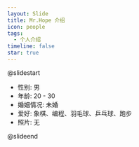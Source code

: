 ```yaml
---
layout: Slide
title: Mr.Hope 介绍
icon: people
tags:
  - 个人介绍
timeline: false
star: true
---
```


@slidestart

- 性别: 男
- 年龄: 20 - 30
- 婚姻情况: 未婚
- 爱好: 象棋、编程、羽毛球、乒乓球、跑步
- 照片: 无

@slideend
